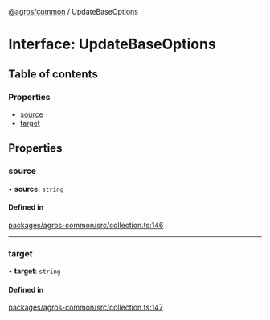 [@agros/common](../index.md) / UpdateBaseOptions

# Interface: UpdateBaseOptions

## Table of contents

### Properties

- [source](UpdateBaseOptions.md#source)
- [target](UpdateBaseOptions.md#target)

## Properties

### <a id="source" name="source"></a> source

• **source**: `string`

#### Defined in

[packages/agros-common/src/collection.ts:146](https://github.com/agrosjs/agros/blob/462a64e/packages/agros-common/src/collection.ts#L146)

___

### <a id="target" name="target"></a> target

• **target**: `string`

#### Defined in

[packages/agros-common/src/collection.ts:147](https://github.com/agrosjs/agros/blob/462a64e/packages/agros-common/src/collection.ts#L147)
